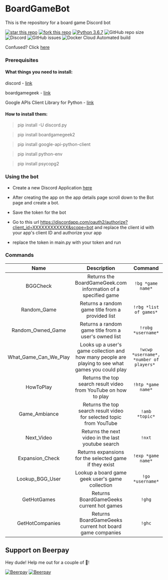 # BoardGameBot
This is the repository for a board game Discord bot

[![star this repo](http://githubbadges.com/star.svg?user=matta174&repo=BoardGameBot&style=default)](https://github.com/matta174/BoardGameBot)   [![fork this repo](http://githubbadges.com/fork.svg?user=matta174&repo=BoardGameBot&style=default)](https://github.com/matta174/BoardGameBot/fork)  [![Python 3.6.7](https://img.shields.io/badge/python-3.6.7-blue.svg)](https://www.python.org/downloads/release/python-360/)  ![GitHub repo size](https://img.shields.io/github/repo-size/matta174/boardgamebot.svg)    ![Discord](https://img.shields.io/discord/288694246721191947.svg)   ![GitHub issues](https://img.shields.io/github/issues-raw/matta174/boardgamebot.svg)    ![Docker Cloud Automated build](https://img.shields.io/docker/cloud/automated/boardgamebot/boardgamebot.svg)

Confused? Click [here](https://www.quora.com/What-is-a-discord-bot-What-is-a-discord-server)

### Prerequisites
#### What things you need to install: 
discord - [link](https://github.com/Rapptz/discord.py)

boardgamegeek - [link](https://github.com/lcosmin/boardgamegeek)

Google APIs Client Library for Python - [link](https://developers.google.com/api-client-library/python/start/installation)

#### How to install them:

>pip install -U discord.py

>pip install boardgamegeek2

>pip install google-api-python-client

>pip install python-env

>pip install psycopg2

### Using the bot

* Create a new Discord Application [here](https://discordapp.com/developers/applications/) 

* After creating the app on the app details page scroll down to the Bot page and create a bot.

* Save the token for the bot

* Go to this url https://discordapp.com/oauth2/authorize?client_id=XXXXXXXXXXXX&scope=bot and replace the client id with your app's client ID and authorize your app

* replace the token in main.py with your token and run




### Commands
| Name        | Description           | Command  |
| :-------------: |:-------------:| :-----:|
| BGGCheck      | Returns the BoardGameGeek.com  information of a specified game | `!bg *game name*` |
| Random_Game     | Returns a random game title from a provided list      |   `!rbg *list of games*` |
|Random_Owned_Game |Returns a random game title from a user's owned list | `!robg *username*`|
|What_Game_Can_We_Play |Looks up a user's game collection and how many people are playing to see what games you could play |`!wcwp *username*, *number of players* `|
| HowToPlay | Returns the top search result video from YouTube on how to play |    `!htp *game name*` |
| Game_Ambiance | Returns the top search result video for selected topic from YouTube | `!amb *topic*` |
| Next_Video | Returns the next video in the last youtube search | `!nxt` |
| Expansion_Check | Returns expansions for the selected game if they exist | `!exp *game name*` |
| Lookup_BGG_User| Lookup a board game geek user's game collection  | `!go *username*` |
| GetHotGames | Returns BoardGameGeeks current hot games | `!ghg` |
| GetHotCompanies | Returns BoardGameGeeks current hot board game companies | `!ghc` |



## Support on Beerpay
Hey dude! Help me out for a couple of :beers:!

[![Beerpay](https://beerpay.io/matta174/BoardGameBot/badge.svg?style=beer-square)](https://beerpay.io/matta174/BoardGameBot)  [![Beerpay](https://beerpay.io/matta174/BoardGameBot/make-wish.svg?style=flat-square)](https://beerpay.io/matta174/BoardGameBot?focus=wish)